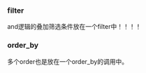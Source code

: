 <!--
* @UpdateTime : 2020/5/10 9:45 上午
* @description: type some description
-->
### filter
and逻辑的叠加筛选条件放在一个filter中！！！！

### order_by
多个order也是放在一个order_by的调用中。